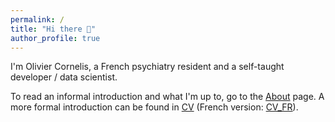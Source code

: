 ```yaml
---
permalink: /
title: "Hi there 👋"
author_profile: true
---
```



I'm Olivier Cornelis, a French psychiatry resident and a self-taught developer / data scientist.

To read an informal introduction and what I'm up to, go to the [About](./about) page. A more formal introduction can be found in [CV](./cv_en) (French version: [CV_FR](./cv_fr)).
